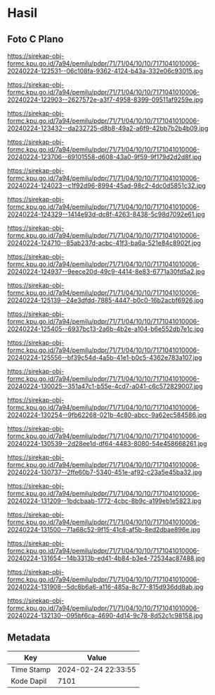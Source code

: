 # Hasil

## Foto C Plano

https://sirekap-obj-formc.kpu.go.id/7a94/pemilu/pdpr/71/71/04/10/10/7171041010006-20240224-122531--06c108fa-9362-4124-b43a-332e06c93015.jpg

https://sirekap-obj-formc.kpu.go.id/7a94/pemilu/pdpr/71/71/04/10/10/7171041010006-20240224-122903--2627572e-a3f7-4958-8399-09511af9259e.jpg

https://sirekap-obj-formc.kpu.go.id/7a94/pemilu/pdpr/71/71/04/10/10/7171041010006-20240224-123432--da232725-d8b8-49a2-a6f9-42bb7b2b4b09.jpg

https://sirekap-obj-formc.kpu.go.id/7a94/pemilu/pdpr/71/71/04/10/10/7171041010006-20240224-123706--69101558-d608-43a0-9f59-9f179d2d2d8f.jpg

https://sirekap-obj-formc.kpu.go.id/7a94/pemilu/pdpr/71/71/04/10/10/7171041010006-20240224-124023--c1f92d96-8994-45ad-98c2-4dc0d5851c32.jpg

https://sirekap-obj-formc.kpu.go.id/7a94/pemilu/pdpr/71/71/04/10/10/7171041010006-20240224-124329--1414e93d-dc8f-4263-8438-5c98d7092e61.jpg

https://sirekap-obj-formc.kpu.go.id/7a94/pemilu/pdpr/71/71/04/10/10/7171041010006-20240224-124710--85ab237d-acbc-41f3-ba6a-521e84c8902f.jpg

https://sirekap-obj-formc.kpu.go.id/7a94/pemilu/pdpr/71/71/04/10/10/7171041010006-20240224-124937--9eece20d-49c9-4414-8e83-6771a30fd5a2.jpg

https://sirekap-obj-formc.kpu.go.id/7a94/pemilu/pdpr/71/71/04/10/10/7171041010006-20240224-125139--24e3dfdd-7885-4447-b0c0-16b2acbf6926.jpg

https://sirekap-obj-formc.kpu.go.id/7a94/pemilu/pdpr/71/71/04/10/10/7171041010006-20240224-125405--6937bc13-2a6b-4b2e-a104-b6e552db7e1c.jpg

https://sirekap-obj-formc.kpu.go.id/7a94/pemilu/pdpr/71/71/04/10/10/7171041010006-20240224-125556--bf39c54d-4a5b-41e1-b0c5-4362e783a107.jpg

https://sirekap-obj-formc.kpu.go.id/7a94/pemilu/pdpr/71/71/04/10/10/7171041010006-20240224-130025--351a47c1-b55e-4cd7-a041-c6c572829007.jpg

https://sirekap-obj-formc.kpu.go.id/7a94/pemilu/pdpr/71/71/04/10/10/7171041010006-20240224-130254--9fb62268-021b-4c80-abcc-9a62ec584586.jpg

https://sirekap-obj-formc.kpu.go.id/7a94/pemilu/pdpr/71/71/04/10/10/7171041010006-20240224-130539--2d28ee1d-df64-4483-8080-54e458668261.jpg

https://sirekap-obj-formc.kpu.go.id/7a94/pemilu/pdpr/71/71/04/10/10/7171041010006-20240224-130737--2ffe60b7-5340-451e-af92-c23a5e45ba32.jpg

https://sirekap-obj-formc.kpu.go.id/7a94/pemilu/pdpr/71/71/04/10/10/7171041010006-20240224-131209--1bdcbaab-1772-4cbc-8b9c-a199eb1e5823.jpg

https://sirekap-obj-formc.kpu.go.id/7a94/pemilu/pdpr/71/71/04/10/10/7171041010006-20240224-131500--71a68c52-9f15-41c8-af5b-8ed2dbae896e.jpg

https://sirekap-obj-formc.kpu.go.id/7a94/pemilu/pdpr/71/71/04/10/10/7171041010006-20240224-131654--14b3313b-ed41-4b84-b3e4-72534ac87488.jpg

https://sirekap-obj-formc.kpu.go.id/7a94/pemilu/pdpr/71/71/04/10/10/7171041010006-20240224-131908--5dc8b6a6-a116-485a-8c77-815d936dd8ab.jpg

https://sirekap-obj-formc.kpu.go.id/7a94/pemilu/pdpr/71/71/04/10/10/7171041010006-20240224-132130--095bf6ca-4690-4d14-9c78-8d52c1c98158.jpg


## Metadata

| Key        | Value               |
| ---------- | ------------------- |
| Time Stamp | 2024-02-24 22:33:55 |
| Kode Dapil | 7101                |



